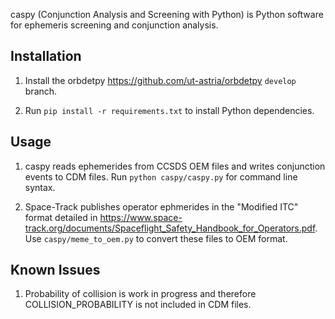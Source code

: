 caspy (Conjunction Analysis and Screening with Python) is Python software
for ephemeris screening and conjunction analysis. 

Installation
------------

1. Install the orbdetpy <https://github.com/ut-astria/orbdetpy> `develop` branch.

2. Run `pip install -r requirements.txt` to install Python dependencies.

Usage
-----

1. caspy reads ephemerides from CCSDS OEM files and writes conjunction events
   to CDM files. Run `python caspy/caspy.py` for command line syntax.

2. Space-Track publishes operator ephmerides in the "Modified ITC" format detailed
   in <https://www.space-track.org/documents/Spaceflight_Safety_Handbook_for_Operators.pdf>.
   Use `caspy/meme_to_oem.py` to convert these files to OEM format.

Known Issues
------------

1. Probability of collision is work in progress and therefore COLLISION_PROBABILITY
   is not included in CDM files.

